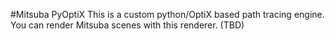 #Mitsuba PyOptiX
This is a custom python/OptiX based path tracing engine.
You can render Mitsuba scenes with this renderer.
(TBD)
